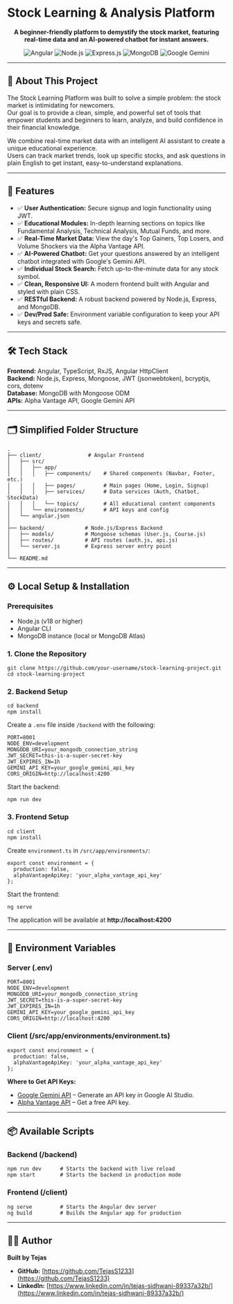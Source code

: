 # Stock Learning & Analysis Platform

<p align="center">
<strong>A beginner-friendly platform to demystify the stock market, featuring real-time data and an AI-powered chatbot for instant answers.</strong>
</p>

<p align="center">
<img src="https://img.shields.io/badge/Angular-DD0031?style=for-the-badge&logo=angular&logoColor=white" alt="Angular">
<img src="https://img.shields.io/badge/Node.js-339933?style=for-the-badge&logo=nodedotjs&logoColor=white" alt="Node.js">
<img src="https://img.shields.io/badge/Express.js-000000?style=for-the-badge&logo=express&logoColor=white" alt="Express.js">
<img src="https://img.shields.io/badge/MongoDB-4EA94B?style=for-the-badge&logo=mongodb&logoColor=white" alt="MongoDB">
<img src="https://img.shields.io/badge/Google_Gemini-8E44AD?style=for-the-badge&logo=google-gemini&logoColor=white" alt="Google Gemini">
</p>

---

## 🚀 About This Project
The Stock Learning Platform was built to solve a simple problem: the stock market is intimidating for newcomers.  
Our goal is to provide a clean, simple, and powerful set of tools that empower students and beginners to learn, analyze, and build confidence in their financial knowledge.

We combine real-time market data with an intelligent AI assistant to create a unique educational experience.  
Users can track market trends, look up specific stocks, and ask questions in plain English to get instant, easy-to-understand explanations.

---

## 🔋 Features
- ✅ **User Authentication:** Secure signup and login functionality using JWT.
- ✅ **Educational Modules:** In-depth learning sections on topics like Fundamental Analysis, Technical Analysis, Mutual Funds, and more.
- ✅ **Real-Time Market Data:** View the day's Top Gainers, Top Losers, and Volume Shockers via the Alpha Vantage API.
- ✅ **AI-Powered Chatbot:** Get your questions answered by an intelligent chatbot integrated with Google's Gemini API.
- ✅ **Individual Stock Search:** Fetch up-to-the-minute data for any stock symbol.
- ✅ **Clean, Responsive UI:** A modern frontend built with Angular and styled with plain CSS.
- ✅ **RESTful Backend:** A robust backend powered by Node.js, Express, and MongoDB.
- ✅ **Dev/Prod Safe:** Environment variable configuration to keep your API keys and secrets safe.

---

## 🛠️ Tech Stack
**Frontend:** Angular, TypeScript, RxJS, Angular HttpClient  
**Backend:** Node.js, Express, Mongoose, JWT (jsonwebtoken), bcryptjs, cors, dotenv  
**Database:** MongoDB with Mongoose ODM  
**APIs:** Alpha Vantage API, Google Gemini API

---

## 🗂️ Simplified Folder Structure
```
.
├── client/               # Angular Frontend
│   ├── src/
│   │   ├── app/
│   │   │   ├── components/    # Shared components (Navbar, Footer, etc.)
│   │   │   ├── pages/         # Main pages (Home, Login, Signup)
│   │   │   ├── services/      # Data services (Auth, Chatbot, StockData)
│   │   │   └── topics/        # All educational content components
│   │   └── environments/      # API keys and config
│   └── angular.json
│
├── backend/             # Node.js/Express Backend
│   ├── models/          # Mongoose schemas (User.js, Course.js)
│   ├── routes/          # API routes (auth.js, api.js)
│   └── server.js        # Express server entry point
│
└── README.md
```

---

## ⚙️ Local Setup & Installation

### **Prerequisites**
- Node.js (v18 or higher)
- Angular CLI
- MongoDB instance (local or MongoDB Atlas)

### **1. Clone the Repository**
```
git clone https://github.com/your-username/stock-learning-project.git
cd stock-learning-project
```

### **2. Backend Setup**
```
cd backend
npm install
```

Create a `.env` file inside `/backend` with the following:
```
PORT=8001
NODE_ENV=development
MONGODB_URI=your_mongodb_connection_string
JWT_SECRET=this-is-a-super-secret-key
JWT_EXPIRES_IN=1h
GEMINI_API_KEY=your_google_gemini_api_key
CORS_ORIGIN=http://localhost:4200
```

Start the backend:
```
npm run dev
```

### **3. Frontend Setup**
```
cd client
npm install
```

Create `environment.ts` in `/src/app/environments/`:
```
export const environment = {
  production: false,
  alphaVantageApiKey: 'your_alpha_vantage_api_key'
};
```

Start the frontend:
```
ng serve
```

The application will be available at **http://localhost:4200**

---

## 🔐 Environment Variables
### **Server (.env)**
```
PORT=8001
NODE_ENV=development
MONGODB_URI=your_mongodb_connection_string
JWT_SECRET=this-is-a-super-secret-key
JWT_EXPIRES_IN=1h
GEMINI_API_KEY=your_google_gemini_api_key
CORS_ORIGIN=http://localhost:4200
```

### **Client (/src/app/environments/environment.ts)**
```
export const environment = {
  production: false,
  alphaVantageApiKey: 'your_alpha_vantage_api_key'
};
```

**Where to Get API Keys:**  
- [Google Gemini API](https://ai.google.dev/) – Generate an API key in Google AI Studio.  
- [Alpha Vantage API](https://www.alphavantage.co/) – Get a free API key.

---

## 📦 Available Scripts
### **Backend (/backend)**
```
npm run dev      # Starts the backend with live reload
npm start        # Starts the backend in production mode
```

### **Frontend (/client)**
```
ng serve         # Starts the Angular dev server
ng build         # Builds the Angular app for production
```

---

## 👨‍💻 Author
**Built by Tejas**  
- **GitHub:** [https://github.com/TejasS1233](https://github.com/TejasS1233)  
- **LinkedIn:** [https://www.linkedin.com/in/tejas-sidhwani-89337a32b/](https://www.linkedin.com/in/tejas-sidhwani-89337a32b/)

